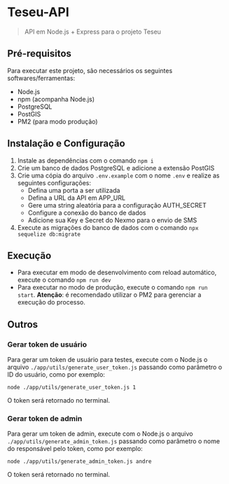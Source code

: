 # Teseu-API
> API em Node.js + Express para o projeto Teseu

## Pré-requisitos 

Para executar este projeto, são necessários os seguintes softwares/ferramentas:

- Node.js
- npm (acompanha Node.js)
- PostgreSQL
- PostGIS
- PM2 (para modo produção)

## Instalação e Configuração

1. Instale as dependências com o comando `npm i`
2. Crie um banco de dados PostgreSQL e adicione a extensão PostGIS
3. Crie uma cópia do arquivo `.env.example` com o nome  `.env` e realize as seguintes configurações:
    - Defina uma porta a ser utilizada
    - Defina a URL da API em APP_URL
    - Gere uma string aleatória para a configuração AUTH_SECRET
    - Configure a conexão do banco de dados
    - Adicione sua Key e Secret do Nexmo para o envio de SMS
4. Execute as migrações do banco de dados com o comando `npx sequelize db:migrate`

## Execução

- Para executar em modo de desenvolvimento com reload automático, execute o comando `npm run dev`
- Para executar no modo de produção, execute o comando `npm run start`. **Atenção**: é recomendado utilizar o PM2 para gerenciar a execução do processo.

## Outros

### Gerar token de usuário

Para gerar um token de usuário para testes, execute com o Node.js o arquivo ```./app/utils/generate_user_token.js``` passando como parâmetro o ID do usuário, como por exemplo:

```node ./app/utils/generate_user_token.js 1```

O token será retornado no terminal.

### Gerar token de admin

Para gerar um token de admin, execute com o Node.js o arquivo ```./app/utils/generate_admin_token.js``` passando como parâmetro o nome do responsável pelo token, como por exemplo:

```node ./app/utils/generate_admin_token.js andre```

O token será retornado no terminal.
